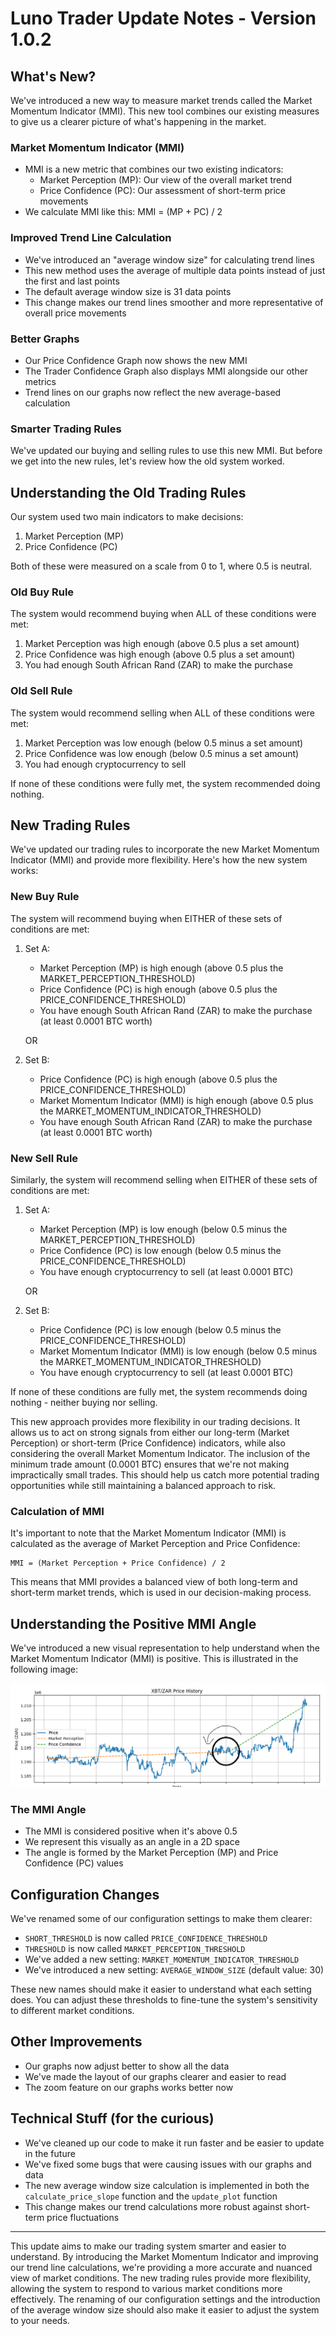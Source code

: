 # Luno Trader Update Notes - Version 1.0.2

## What's New?

We've introduced a new way to measure market trends called the Market Momentum Indicator (MMI). This new tool combines our existing measures to give us a clearer picture of what's happening in the market.

### Market Momentum Indicator (MMI)
- MMI is a new metric that combines our two existing indicators:
  - Market Perception (MP): Our view of the overall market trend
  - Price Confidence (PC): Our assessment of short-term price movements
- We calculate MMI like this: MMI = (MP + PC) / 2

### Improved Trend Line Calculation
- We've introduced an "average window size" for calculating trend lines
- This new method uses the average of multiple data points instead of just the first and last points
- The default average window size is 31 data points
- This change makes our trend lines smoother and more representative of overall price movements

### Better Graphs
- Our Price Confidence Graph now shows the new MMI
- The Trader Confidence Graph also displays MMI alongside our other metrics
- Trend lines on our graphs now reflect the new average-based calculation

### Smarter Trading Rules
We've updated our buying and selling rules to use this new MMI. But before we get into the new rules, let's review how the old system worked.

## Understanding the Old Trading Rules

Our system used two main indicators to make decisions:

1. Market Perception (MP)
2. Price Confidence (PC)

Both of these were measured on a scale from 0 to 1, where 0.5 is neutral.

### Old Buy Rule

The system would recommend buying when ALL of these conditions were met:

1. Market Perception was high enough (above 0.5 plus a set amount)
2. Price Confidence was high enough (above 0.5 plus a set amount)
3. You had enough South African Rand (ZAR) to make the purchase

### Old Sell Rule

The system would recommend selling when ALL of these conditions were met:

1. Market Perception was low enough (below 0.5 minus a set amount)
2. Price Confidence was low enough (below 0.5 minus a set amount)
3. You had enough cryptocurrency to sell

If none of these conditions were fully met, the system recommended doing nothing.

## New Trading Rules

We've updated our trading rules to incorporate the new Market Momentum Indicator (MMI) and provide more flexibility. Here's how the new system works:

### New Buy Rule
The system will recommend buying when EITHER of these sets of conditions are met:

1. Set A:
   - Market Perception (MP) is high enough (above 0.5 plus the MARKET_PERCEPTION_THRESHOLD)
   - Price Confidence (PC) is high enough (above 0.5 plus the PRICE_CONFIDENCE_THRESHOLD)
   - You have enough South African Rand (ZAR) to make the purchase (at least 0.0001 BTC worth)

   OR

2. Set B:
   - Price Confidence (PC) is high enough (above 0.5 plus the PRICE_CONFIDENCE_THRESHOLD)
   - Market Momentum Indicator (MMI) is high enough (above 0.5 plus the MARKET_MOMENTUM_INDICATOR_THRESHOLD)
   - You have enough South African Rand (ZAR) to make the purchase (at least 0.0001 BTC worth)

### New Sell Rule
Similarly, the system will recommend selling when EITHER of these sets of conditions are met:

1. Set A:
   - Market Perception (MP) is low enough (below 0.5 minus the MARKET_PERCEPTION_THRESHOLD)
   - Price Confidence (PC) is low enough (below 0.5 minus the PRICE_CONFIDENCE_THRESHOLD)
   - You have enough cryptocurrency to sell (at least 0.0001 BTC)

   OR

2. Set B:
   - Price Confidence (PC) is low enough (below 0.5 minus the PRICE_CONFIDENCE_THRESHOLD)
   - Market Momentum Indicator (MMI) is low enough (below 0.5 minus the MARKET_MOMENTUM_INDICATOR_THRESHOLD)
   - You have enough cryptocurrency to sell (at least 0.0001 BTC)

If none of these conditions are fully met, the system recommends doing nothing - neither buying nor selling.

This new approach provides more flexibility in our trading decisions. It allows us to act on strong signals from either our long-term (Market Perception) or short-term (Price Confidence) indicators, while also considering the overall Market Momentum Indicator. The inclusion of the minimum trade amount (0.0001 BTC) ensures that we're not making impractically small trades. This should help us catch more potential trading opportunities while still maintaining a balanced approach to risk.

### Calculation of MMI
It's important to note that the Market Momentum Indicator (MMI) is calculated as the average of Market Perception and Price Confidence:

```
MMI = (Market Perception + Price Confidence) / 2
```

This means that MMI provides a balanced view of both long-term and short-term market trends, which is used in our decision-making process.

## Understanding the Positive MMI Angle

We've introduced a new visual representation to help understand when the Market Momentum Indicator (MMI) is positive. This is illustrated in the following image:

![Positive MMI Angle](posisitve_mmi.png)

### The MMI Angle
- The MMI is considered positive when it's above 0.5
- We represent this visually as an angle in a 2D space
- The angle is formed by the Market Perception (MP) and Price Confidence (PC) values

## Configuration Changes

We've renamed some of our configuration settings to make them clearer:

- `SHORT_THRESHOLD` is now called `PRICE_CONFIDENCE_THRESHOLD`
- `THRESHOLD` is now called `MARKET_PERCEPTION_THRESHOLD`
- We've added a new setting: `MARKET_MOMENTUM_INDICATOR_THRESHOLD`
- We've introduced a new setting: `AVERAGE_WINDOW_SIZE` (default value: 30)

These new names should make it easier to understand what each setting does. You can adjust these thresholds to fine-tune the system's sensitivity to different market conditions.

## Other Improvements
- Our graphs now adjust better to show all the data
- We've made the layout of our graphs clearer and easier to read
- The zoom feature on our graphs works better now

## Technical Stuff (for the curious)
- We've cleaned up our code to make it run faster and be easier to update in the future
- We've fixed some bugs that were causing issues with our graphs and data
- The new average window size calculation is implemented in both the `calculate_price_slope` function and the `update_plot` function
- This change makes our trend calculations more robust against short-term price fluctuations

---

This update aims to make our trading system smarter and easier to understand. By introducing the Market Momentum Indicator and improving our trend line calculations, we're providing a more accurate and nuanced view of market conditions. The new trading rules provide more flexibility, allowing the system to respond to various market conditions more effectively. The renaming of our configuration settings and the introduction of the average window size should also make it easier to adjust the system to your needs.